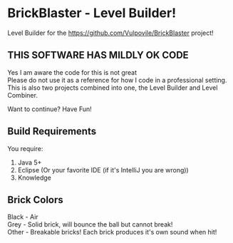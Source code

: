 # BrickBlaster - Level Builder!
Level Builder for the https://github.com/Vulpovile/BrickBlaster project!

## THIS SOFTWARE HAS MILDLY OK CODE
Yes I am aware the code for this is not great  
Please do not use it as a reference for how I code in a professional setting.  
This is also two projects combined into one, the Level Builder and Level Combiner.  
  
Want to continue? Have Fun!

## Build Requirements
You require:
1. Java 5+
2. Eclipse (Or your favorite IDE (if it's IntelliJ you are wrong))
3. Knowledge

## Brick Colors
Black - Air  
Grey - Solid brick, will bounce the ball but cannot break!  
Other - Breakable bricks! Each brick produces it's own sound when hit!  
